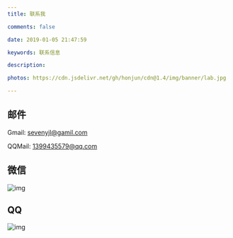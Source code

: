 ```yaml
---
title: 联系我

comments: false

date: 2019-01-05 21:47:59

keywords: 联系信息

description:

photos: https://cdn.jsdelivr.net/gh/honjun/cdn@1.4/img/banner/lab.jpg

---
```


## 邮件

Gmail: sevenyjl@gamil.com

QQMail: 1399435579@qq.com

## 微信

![img](https://sevenpic.oss-cn-beijing.aliyuncs.com/img/微信二维码-java.jpg)

## QQ

![img](https://sevenpic.oss-cn-beijing.aliyuncs.com/img/QQ二维码.jpg)